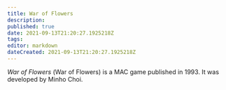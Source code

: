 ```yaml
---
title: War of Flowers
description: 
published: true
date: 2021-09-13T21:20:27.1925218Z 
tags: 
editor: markdown
dateCreated: 2021-09-13T21:20:27.1925218Z
---
```

_War of Flowers_ (<span lang='ja'>War of Flowers</span>) is a MAC game published in 1993.
It was developed by Minho Choi.
